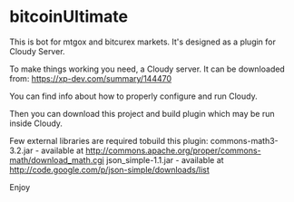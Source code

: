 bitcoinUltimate
===============

This is bot for mtgox and bitcurex markets. It's designed as a plugin for Cloudy Server.

To make things working you need, a Cloudy server. It can be downloaded from:
https://xp-dev.com/summary/144470

You can find info about how to properly configure and run Cloudy.

Then you can download this project and build plugin which may be run inside Cloudy.

Few external libraries are required tobuild this plugin:
commons-math3-3.2.jar - available at http://commons.apache.org/proper/commons-math/download_math.cgi
json_simple-1.1.jar - available at http://code.google.com/p/json-simple/downloads/list

Enjoy

